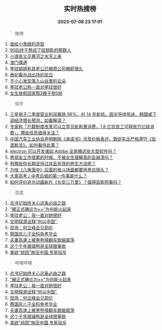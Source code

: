 <div align="center"><h2>实时热搜榜</h2><h4>2023-07-08 23:17:01</h4></div>

> 微博  

1. [谁给小鬼做的造型](https://s.weibo.com/weibo?q=%23%E8%B0%81%E7%BB%99%E5%B0%8F%E9%AC%BC%E5%81%9A%E7%9A%84%E9%80%A0%E5%9E%8B%23&t=31&band_rank=1&Refer=top)<br />
2. [90后终于熬成了挂钥匙的那群人](https://s.weibo.com/weibo?q=%2390%E5%90%8E%E7%BB%88%E4%BA%8E%E7%86%AC%E6%88%90%E4%BA%86%E6%8C%82%E9%92%A5%E5%8C%99%E7%9A%84%E9%82%A3%E7%BE%A4%E4%BA%BA%23&t=31&band_rank=2&Refer=top)<br />
3. [小浪底又见黄河之水天上来](https://s.weibo.com/weibo?q=%23%E5%B0%8F%E6%B5%AA%E5%BA%95%E5%8F%88%E8%A7%81%E9%BB%84%E6%B2%B3%E4%B9%8B%E6%B0%B4%E5%A4%A9%E4%B8%8A%E6%9D%A5%23&t=31&band_rank=3&Refer=top)<br />
4. [澳门偶遇](https://s.weibo.com/weibo?q=%E6%BE%B3%E9%97%A8%E5%81%B6%E9%81%87&t=31&band_rank=4&Refer=top)<br />
5. [李玟姐姐称其老公已被原公司撤职很久](https://s.weibo.com/weibo?q=%23%E6%9D%8E%E7%8E%9F%E5%A7%90%E5%A7%90%E7%A7%B0%E5%85%B6%E8%80%81%E5%85%AC%E5%B7%B2%E8%A2%AB%E5%8E%9F%E5%85%AC%E5%8F%B8%E6%92%A4%E8%81%8C%E5%BE%88%E4%B9%85%23&t=31&band_rank=5&Refer=top)<br />
6. [泰妃看肖战出场的反应](https://s.weibo.com/weibo?q=%23%E6%B3%B0%E5%A6%83%E7%9C%8B%E8%82%96%E6%88%98%E5%87%BA%E5%9C%BA%E7%9A%84%E5%8F%8D%E5%BA%94%23&t=31&band_rank=6&Refer=top)<br />
7. [不小心发现落入山谷里的云朵](https://s.weibo.com/weibo?q=%23%E4%B8%8D%E5%B0%8F%E5%BF%83%E5%8F%91%E7%8E%B0%E8%90%BD%E5%85%A5%E5%B1%B1%E8%B0%B7%E9%87%8C%E7%9A%84%E4%BA%91%E6%9C%B5%23&t=31&band_rank=7&Refer=top)<br />
8. [李玟老公称一直对李玟很好](https://s.weibo.com/weibo?q=%23%E6%9D%8E%E7%8E%9F%E8%80%81%E5%85%AC%E7%A7%B0%E4%B8%80%E7%9B%B4%E5%AF%B9%E6%9D%8E%E7%8E%9F%E5%BE%88%E5%A5%BD%23&t=31&band_rank=8&Refer=top)<br />
9. [女生放假回家帮2嫂子带5娃](https://s.weibo.com/weibo?q=%23%E5%A5%B3%E7%94%9F%E6%94%BE%E5%81%87%E5%9B%9E%E5%AE%B6%E5%B8%AE2%E5%AB%82%E5%AD%90%E5%B8%A65%E5%A8%83%23&t=31&band_rank=9&Refer=top)<br />

> 知乎  

1. [三星电子二季度营业利润暴跌 96%，创 14 年新低，因半导体低迷，韩国或下调经济增长预测，如看解读？](https://www.zhihu.com/question/611009487)<br />
2. [专家称「户籍制度改革可以立竿见影刺激消费，1.8 亿农民工可释放万亿级消费」，哪些信息值得关注？](https://www.zhihu.com/question/611031698)<br />
3. [中国汽车工业协会声明删除《承诺书》涉及价格表述，敦促车企严格遵守《反垄断法》，如何看待此事？](https://www.zhihu.com/question/611038104)<br />
4. [electron 可以开发诸如 Adobe 全家桶这些大型软件吗？](https://www.zhihu.com/question/548572583)<br />
5. [男朋友工作很累的时候，不被女生理解真的会崩溃吗？](https://www.zhihu.com/question/610001312)<br />
6. [有哪些你长期坚持过并且有效的养生方法呢？](https://www.zhihu.com/question/607477218)<br />
7. [为啥《八角笼中》后面的格斗场面都要用黑白镜头？](https://www.zhihu.com/question/608149481)<br />
8. [大家高考 / 中考后做的第一件事是什么？](https://www.zhihu.com/question/610760093)<br />
9. [如何评价追光动画新片《长安三万里》？值得去影院看吗？](https://www.zhihu.com/question/609959903)<br />

> 百度  

1. [总书记始终关心这条必由之路](https://www.baidu.com/s?wd=%E6%80%BB%E4%B9%A6%E8%AE%B0%E5%A7%8B%E7%BB%88%E5%85%B3%E5%BF%83%E8%BF%99%E6%9D%A1%E5%BF%85%E7%94%B1%E4%B9%8B%E8%B7%AF&sa=fyb_news&rsv_dl=fyb_news)<br />
2. [“被正式确诊为××”为何能火起来](https://www.baidu.com/s?wd=%E2%80%9C%E8%A2%AB%E6%AD%A3%E5%BC%8F%E7%A1%AE%E8%AF%8A%E4%B8%BA%C3%97%C3%97%E2%80%9D%E4%B8%BA%E4%BD%95%E8%83%BD%E7%81%AB%E8%B5%B7%E6%9D%A5&sa=fyb_news&rsv_dl=fyb_news)<br />
3. [李玟老公：我一直对她很好](https://www.baidu.com/s?wd=%E6%9D%8E%E7%8E%9F%E8%80%81%E5%85%AC%EF%BC%9A%E6%88%91%E4%B8%80%E7%9B%B4%E5%AF%B9%E5%A5%B9%E5%BE%88%E5%A5%BD&sa=fyb_news&rsv_dl=fyb_news)<br />
4. [文明探源诠释“何以中国” ](https://www.baidu.com/s?wd=%E6%96%87%E6%98%8E%E6%8E%A2%E6%BA%90%E8%AF%A0%E9%87%8A%E2%80%9C%E4%BD%95%E4%BB%A5%E4%B8%AD%E5%9B%BD%E2%80%9D%C2%A0&sa=fyb_news&rsv_dl=fyb_news)<br />
5. [现场：何立峰会见耶伦](https://www.baidu.com/s?wd=%E7%8E%B0%E5%9C%BA%EF%BC%9A%E4%BD%95%E7%AB%8B%E5%B3%B0%E4%BC%9A%E8%A7%81%E8%80%B6%E4%BC%A6&sa=fyb_news&rsv_dl=fyb_news)<br />
6. [蔡国庆儿子全科免考毕业](https://www.baidu.com/s?wd=%E8%94%A1%E5%9B%BD%E5%BA%86%E5%84%BF%E5%AD%90%E5%85%A8%E7%A7%91%E5%85%8D%E8%80%83%E6%AF%95%E4%B8%9A&sa=fyb_news&rsv_dl=fyb_news)<br />
7. [夫妻高速上被黑熊撞翻车致脑震荡](https://www.baidu.com/s?wd=%E5%A4%AB%E5%A6%BB%E9%AB%98%E9%80%9F%E4%B8%8A%E8%A2%AB%E9%BB%91%E7%86%8A%E6%92%9E%E7%BF%BB%E8%BD%A6%E8%87%B4%E8%84%91%E9%9C%87%E8%8D%A1&sa=fyb_news&rsv_dl=fyb_news)<br />
8. [这个千年玻璃鸭是全球限量款](https://www.baidu.com/s?wd=%E8%BF%99%E4%B8%AA%E5%8D%83%E5%B9%B4%E7%8E%BB%E7%92%83%E9%B8%AD%E6%98%AF%E5%85%A8%E7%90%83%E9%99%90%E9%87%8F%E6%AC%BE&sa=fyb_news&rsv_dl=fyb_news)<br />
9. [美欲“组团”施压中国 专家驳斥](https://www.baidu.com/s?wd=%E7%BE%8E%E6%AC%B2%E2%80%9C%E7%BB%84%E5%9B%A2%E2%80%9D%E6%96%BD%E5%8E%8B%E4%B8%AD%E5%9B%BD+%E4%B8%93%E5%AE%B6%E9%A9%B3%E6%96%A5&sa=fyb_news&rsv_dl=fyb_news)<br />

> 哔哩哔哩  

1. [总书记始终关心这条必由之路](https://www.baidu.com/s?wd=%E6%80%BB%E4%B9%A6%E8%AE%B0%E5%A7%8B%E7%BB%88%E5%85%B3%E5%BF%83%E8%BF%99%E6%9D%A1%E5%BF%85%E7%94%B1%E4%B9%8B%E8%B7%AF&sa=fyb_news&rsv_dl=fyb_news)<br />
2. [“被正式确诊为××”为何能火起来](https://www.baidu.com/s?wd=%E2%80%9C%E8%A2%AB%E6%AD%A3%E5%BC%8F%E7%A1%AE%E8%AF%8A%E4%B8%BA%C3%97%C3%97%E2%80%9D%E4%B8%BA%E4%BD%95%E8%83%BD%E7%81%AB%E8%B5%B7%E6%9D%A5&sa=fyb_news&rsv_dl=fyb_news)<br />
3. [李玟老公：我一直对她很好](https://www.baidu.com/s?wd=%E6%9D%8E%E7%8E%9F%E8%80%81%E5%85%AC%EF%BC%9A%E6%88%91%E4%B8%80%E7%9B%B4%E5%AF%B9%E5%A5%B9%E5%BE%88%E5%A5%BD&sa=fyb_news&rsv_dl=fyb_news)<br />
4. [文明探源诠释“何以中国” ](https://www.baidu.com/s?wd=%E6%96%87%E6%98%8E%E6%8E%A2%E6%BA%90%E8%AF%A0%E9%87%8A%E2%80%9C%E4%BD%95%E4%BB%A5%E4%B8%AD%E5%9B%BD%E2%80%9D%C2%A0&sa=fyb_news&rsv_dl=fyb_news)<br />
5. [现场：何立峰会见耶伦](https://www.baidu.com/s?wd=%E7%8E%B0%E5%9C%BA%EF%BC%9A%E4%BD%95%E7%AB%8B%E5%B3%B0%E4%BC%9A%E8%A7%81%E8%80%B6%E4%BC%A6&sa=fyb_news&rsv_dl=fyb_news)<br />
6. [蔡国庆儿子全科免考毕业](https://www.baidu.com/s?wd=%E8%94%A1%E5%9B%BD%E5%BA%86%E5%84%BF%E5%AD%90%E5%85%A8%E7%A7%91%E5%85%8D%E8%80%83%E6%AF%95%E4%B8%9A&sa=fyb_news&rsv_dl=fyb_news)<br />
7. [夫妻高速上被黑熊撞翻车致脑震荡](https://www.baidu.com/s?wd=%E5%A4%AB%E5%A6%BB%E9%AB%98%E9%80%9F%E4%B8%8A%E8%A2%AB%E9%BB%91%E7%86%8A%E6%92%9E%E7%BF%BB%E8%BD%A6%E8%87%B4%E8%84%91%E9%9C%87%E8%8D%A1&sa=fyb_news&rsv_dl=fyb_news)<br />
8. [这个千年玻璃鸭是全球限量款](https://www.baidu.com/s?wd=%E8%BF%99%E4%B8%AA%E5%8D%83%E5%B9%B4%E7%8E%BB%E7%92%83%E9%B8%AD%E6%98%AF%E5%85%A8%E7%90%83%E9%99%90%E9%87%8F%E6%AC%BE&sa=fyb_news&rsv_dl=fyb_news)<br />
9. [美欲“组团”施压中国 专家驳斥](https://www.baidu.com/s?wd=%E7%BE%8E%E6%AC%B2%E2%80%9C%E7%BB%84%E5%9B%A2%E2%80%9D%E6%96%BD%E5%8E%8B%E4%B8%AD%E5%9B%BD+%E4%B8%93%E5%AE%B6%E9%A9%B3%E6%96%A5&sa=fyb_news&rsv_dl=fyb_news)<br />
